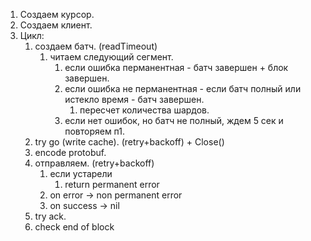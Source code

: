 1. Создаем курсор.
2. Создаем клиент.
3. Цикл:
   1. создаем батч. (readTimeout)
      1. читаем следующий сегмент.
         1. если ошибка перманентная - батч завершен + блок завершен.
         2. если ошибка не перманентная - если батч полный или истекло время - батч завершен.
            1. пересчет количества шардов.
         3. если нет ошибок, но батч не полный, ждем 5 сек и повторяем п1.
   2. try go (write cache). (retry+backoff) + Close()
   3. encode protobuf.
   4. отправляем. (retry+backoff)
      1. если устарели
         1. return permanent error
      2. on error -> non permanent error
      3. on success -> nil
   5. try ack.
   6. check end of block
   